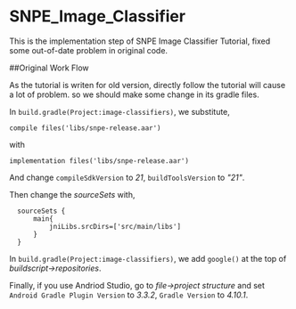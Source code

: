 # SNPE_Image_Classifier
This is the implementation step of SNPE Image Classifier Tutorial, fixed some out-of-date problem in original code.

##Original Work Flow

As the tutorial is writen for old version, directly follow the tutorial will cause a lot of problem. so we should make some change in its gradle files.

In `build.gradle(Project:image-classifiers)`, we substitute,
```
compile files('libs/snpe-release.aar')
```
with
```
implementation files('libs/snpe-release.aar')
```
And change `compileSdkVersion` to *21*, `buildToolsVersion` to *"21"*.

Then change the *sourceSets* with,
```
  sourceSets {
      main{
          jniLibs.srcDirs=['src/main/libs']
      }
  }
```

In `build.gradle(Project:image-classifiers)`, we add `google()` at the top of *buildscript->repositories*.

Finally, if you use Andriod Studio, go to *file->project structure* and set `Android Gradle Plugin Version` to *3.3.2*, `Gradle Version` to *4.10.1*.

